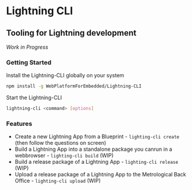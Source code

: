 # Lightning CLI

## Tooling for Lightning development

_Work in Progress_

### Getting Started

Install the Lightning-CLI globally on your system

```bash
npm install -g WebPlatformForEmbedded/Lightning-CLI
```

Start the Lightning-CLI

```bash
lightning-cli <command> [options]
```

###  Features

- Create a new Lightning App from a Blueprint - `lighting-cli create` (then follow the questions on screen)
- Build a Lightning App into a standalone package you canrun in a webbrowser - `lighting-cli build` (WIP)
- Build a release package of a Lightning App - `lighting-cli release` (WIP)
- Upload a release package of a Lightning App to the Metrological Back Office - `lighting-cli upload` (WIP)
